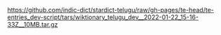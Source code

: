 https://github.com/indic-dict/stardict-telugu/raw/gh-pages/te-head/te-entries_dev-script/tars/wiktionary_telugu_dev__2022-01-22_15-16-33Z__10MB.tar.gz  

